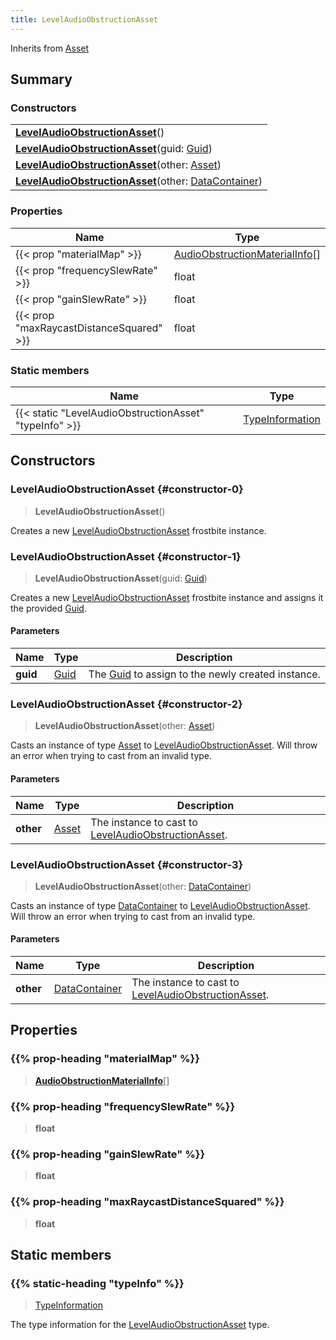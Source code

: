 ```yaml
---
title: LevelAudioObstructionAsset
---
```


Inherits from 
[Asset](/vext/ref/fb/asset)

## Summary
### Constructors
| |
| ----------- |
| **[LevelAudioObstructionAsset](#constructor-0)**() |
| **[LevelAudioObstructionAsset](#constructor-1)**(guid: [Guid](/vext/ref/shared/class/guid)) |
| **[LevelAudioObstructionAsset](#constructor-2)**(other: [Asset](/vext/ref/fb/asset)) |
| **[LevelAudioObstructionAsset](#constructor-3)**(other: [DataContainer](/vext/ref/shared/class/datacontainer)) |

### Properties
| Name | Type |
| ---- | ---- |
| {{< prop "materialMap" >}} | [AudioObstructionMaterialInfo](/vext/ref/fb/audioobstructionmaterialinfo)[] |
| {{< prop "frequencySlewRate" >}} | float |
| {{< prop "gainSlewRate" >}} | float |
| {{< prop "maxRaycastDistanceSquared" >}} | float |

### Static members
| Name | Type |
| ---- | ---- |
| {{< static "LevelAudioObstructionAsset" "typeInfo" >}} | [TypeInformation](/vext/ref/shared/class/typeinformation) |

## Constructors
### LevelAudioObstructionAsset {#constructor-0}
> **LevelAudioObstructionAsset**()

Creates a new [LevelAudioObstructionAsset](/vext/ref/fb/levelaudioobstructionasset) frostbite instance.

### LevelAudioObstructionAsset {#constructor-1}
> **LevelAudioObstructionAsset**(guid: [Guid](/vext/ref/shared/class/guid))

Creates a new [LevelAudioObstructionAsset](/vext/ref/fb/levelaudioobstructionasset) frostbite instance and assigns it the provided [Guid](/vext/ref/shared/class/guid).

#### Parameters
| Name | Type | Description |
| ---- | ---- | ----------- |
| **guid** | [Guid](/vext/ref/shared/class/guid) | The [Guid](/vext/ref/shared/class/guid) to assign to the newly created instance. |

### LevelAudioObstructionAsset {#constructor-2}
> **LevelAudioObstructionAsset**(other: [Asset](/vext/ref/fb/asset))

Casts an instance of type [Asset](/vext/ref/fb/asset) to [LevelAudioObstructionAsset](/vext/ref/fb/levelaudioobstructionasset). Will throw an error when trying to cast from an invalid type.

#### Parameters
| Name | Type | Description |
| ---- | ---- | ----------- |
| **other** | [Asset](/vext/ref/fb/asset) | The instance to cast to [LevelAudioObstructionAsset](/vext/ref/fb/levelaudioobstructionasset). |

### LevelAudioObstructionAsset {#constructor-3}
> **LevelAudioObstructionAsset**(other: [DataContainer](/vext/ref/shared/class/datacontainer))

Casts an instance of type [DataContainer](/vext/ref/shared/class/datacontainer) to [LevelAudioObstructionAsset](/vext/ref/fb/levelaudioobstructionasset). Will throw an error when trying to cast from an invalid type.

#### Parameters
| Name | Type | Description |
| ---- | ---- | ----------- |
| **other** | [DataContainer](/vext/ref/shared/class/datacontainer) | The instance to cast to [LevelAudioObstructionAsset](/vext/ref/fb/levelaudioobstructionasset). |

## Properties
### {{% prop-heading "materialMap" %}}
> **[AudioObstructionMaterialInfo](/vext/ref/fb/audioobstructionmaterialinfo)**[]

### {{% prop-heading "frequencySlewRate" %}}
> **float**

### {{% prop-heading "gainSlewRate" %}}
> **float**

### {{% prop-heading "maxRaycastDistanceSquared" %}}
> **float**

## Static members
### {{% static-heading "typeInfo" %}}
> [TypeInformation](/vext/ref/shared/class/typeinformation)

The type information for the [LevelAudioObstructionAsset](/vext/ref/fb/levelaudioobstructionasset) type.

